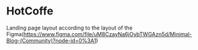 # HotCoffe
Landing page layout according to the layout of the Figma(https://www.figma.com/file/uM8CzayNa6jOybTWGAzn5d/Minimal-Blog-(Community)?node-id=0%3A1)
